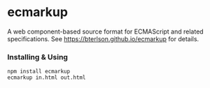 ecmarkup
========

A web component-based source format for ECMAScript and related specifications. See <a href="https://bterlson.github.io/ecmarkup">https://bterlson.github.io/ecmarkup</a> for details.


### Installing & Using
```
npm install ecmarkup
ecmarkup in.html out.html
```
